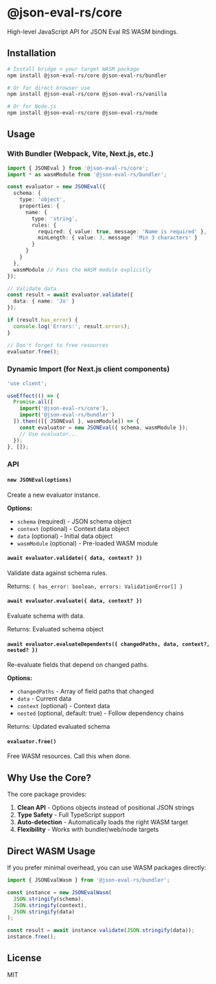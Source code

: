 # @json-eval-rs/core

High-level JavaScript API for JSON Eval RS WASM bindings.

## Installation

```bash
# Install bridge + your target WASM package
npm install @json-eval-rs/core @json-eval-rs/bundler

# Or for direct browser use
npm install @json-eval-rs/core @json-eval-rs/vanilla

# Or for Node.js
npm install @json-eval-rs/core @json-eval-rs/node
```

## Usage

### With Bundler (Webpack, Vite, Next.js, etc.)

```typescript
import { JSONEval } from '@json-eval-rs/core';
import * as wasmModule from '@json-eval-rs/bundler';

const evaluator = new JSONEval({
  schema: {
    type: 'object',
    properties: {
      name: {
        type: 'string',
        rules: {
          required: { value: true, message: 'Name is required' },
          minLength: { value: 3, message: 'Min 3 characters' }
        }
      }
    }
  },
  wasmModule // Pass the WASM module explicitly
});

// Validate data
const result = await evaluator.validate({
  data: { name: 'Jo' }
});

if (result.has_error) {
  console.log('Errors:', result.errors);
}

// Don't forget to free resources
evaluator.free();
```

### Dynamic Import (for Next.js client components)

```typescript
'use client';

useEffect(() => {
  Promise.all([
    import('@json-eval-rs/core'),
    import('@json-eval-rs/bundler')
  ]).then(([{ JSONEval }, wasmModule]) => {
    const evaluator = new JSONEval({ schema, wasmModule });
    // Use evaluator...
  });
}, []);
```

### API

#### `new JSONEval(options)`

Create a new evaluator instance.

**Options:**
- `schema` (required) - JSON schema object
- `context` (optional) - Context data object
- `data` (optional) - Initial data object
- `wasmModule` (optional) - Pre-loaded WASM module

#### `await evaluator.validate({ data, context? })`

Validate data against schema rules.

Returns: `{ has_error: boolean, errors: ValidationError[] }`

#### `await evaluator.evaluate({ data, context? })`

Evaluate schema with data.

Returns: Evaluated schema object

#### `await evaluator.evaluateDependents({ changedPaths, data, context?, nested? })`

Re-evaluate fields that depend on changed paths.

**Options:**
- `changedPaths` - Array of field paths that changed
- `data` - Current data
- `context` (optional) - Context data
- `nested` (optional, default: true) - Follow dependency chains

Returns: Updated evaluated schema

#### `evaluator.free()`

Free WASM resources. Call this when done.

## Why Use the Core?

The core package provides:

1. **Clean API** - Options objects instead of positional JSON strings
2. **Type Safety** - Full TypeScript support
3. **Auto-detection** - Automatically loads the right WASM target
4. **Flexibility** - Works with bundler/web/node targets

## Direct WASM Usage

If you prefer minimal overhead, you can use WASM packages directly:

```typescript
import { JSONEvalWasm } from '@json-eval-rs/bundler';

const instance = new JSONEvalWasm(
  JSON.stringify(schema),
  JSON.stringify(context),
  JSON.stringify(data)
);

const result = await instance.validate(JSON.stringify(data));
instance.free();
```

## License

MIT
